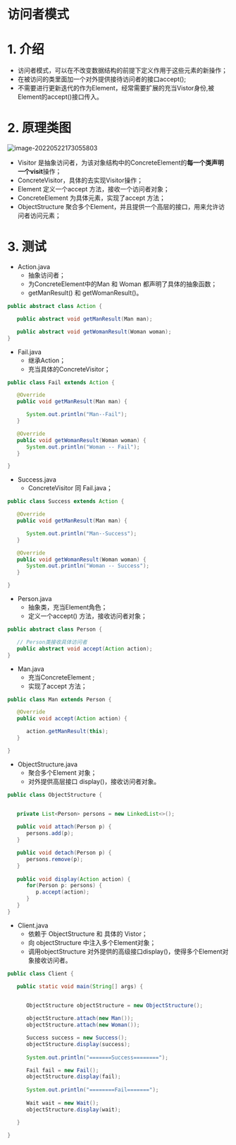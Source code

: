 # 访问者模式

# 1. 介绍

- 访问者模式，可以在不改变数据结构的前提下定义作用于这些元素的新操作；
- 在被访问的类里面加一个对外提供接待访问者的接口accept();
- 不需要进行更新迭代的作为Element，经常需要扩展的充当Vistor身份,被Element的accept()接口传入。

# 2. 原理类图

![image-20220522173055803](http://six-double-seven.oss-cn-beijing.aliyuncs.com/img/visitor.png)

- Visitor 是抽象访问者，为该对象结构中的ConcreteElement的**每一个类声明一个visit**操作；
- ConcreteVisitor，具体的去实现Visitor操作；
- Element 定义一个accept 方法，接收一个访问者对象；
- ConcreteElement 为具体元素，实现了accept 方法；
- ObjectStructure  聚合多个Element，并且提供一个高层的接口，用来允许访问者访问元素；

# 3. 测试

- Action.java 
  - 抽象访问者；
  - 为ConcreteElement中的Man 和 Woman 都声明了具体的抽象函数；
  - getManResult() 和 getWomanResult()。

```java
public abstract class Action {

   public abstract void getManResult(Man man);

   public abstract void getWomanResult(Woman woman);
}
```

- Fail.java 
  - 继承Action；
  - 充当具体的ConcreteVisitor；

```java
public class Fail extends Action {

   @Override
   public void getManResult(Man man) {

      System.out.println("Man--Fail");
   }

   @Override
   public void getWomanResult(Woman woman) {
      System.out.println("Woman -- Fail");
   }

}
```

- Success.java
  - ConcreteVisitor 同 Fail.java；

```java
public class Success extends Action {

   @Override
   public void getManResult(Man man) {

      System.out.println("Man--Success");
   }

   @Override
   public void getWomanResult(Woman woman) {
      System.out.println("Woman -- Success");
   }

}
```

- Person.java
  - 抽象类，充当Element角色；
  - 定义一个accept() 方法，接收访问者对象；

```java
public abstract class Person {

   // Person类接收具体访问者
   public abstract void accept(Action action);
}
```

- Man.java
  - 充当ConcreteElement ;
  - 实现了accept 方法；

```java
public class Man extends Person {

   @Override
   public void accept(Action action) {

      action.getManResult(this);
   }

}
```

- ObjectStructure.java
  - 聚合多个Element 对象；
  - 对外提供高层接口 display()，接收访问者对象。

```java
public class ObjectStructure {


   private List<Person> persons = new LinkedList<>();
   
   public void attach(Person p) {
      persons.add(p);
   }

   public void detach(Person p) {
      persons.remove(p);
   }
   
   public void display(Action action) {
      for(Person p: persons) {
         p.accept(action);
      }
   }
}
```

- Client.java
  - 依赖于 ObjectStructure 和 具体的 Vistor；
  - 向 objectStructure 中注入多个Element对象；
  - 调用objectStructure 对外提供的高级接口display()，使得多个Element对象接收访问者。

```java
public class Client {

   public static void main(String[] args) {


      ObjectStructure objectStructure = new ObjectStructure();
      
      objectStructure.attach(new Man());
      objectStructure.attach(new Woman());

      Success success = new Success();
      objectStructure.display(success);
      
      System.out.println("=======Success========");

      Fail fail = new Fail();
      objectStructure.display(fail);
      
      System.out.println("========Fail=======");
      
      Wait wait = new Wait();
      objectStructure.display(wait);

   }

}
```













